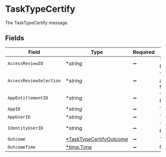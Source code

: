# TaskTypeCertify

The TaskTypeCertify message.


## Fields

| Field                                                                    | Type                                                                     | Required                                                                 | Description                                                              |
| ------------------------------------------------------------------------ | ------------------------------------------------------------------------ | ------------------------------------------------------------------------ | ------------------------------------------------------------------------ |
| `AccessReviewID`                                                         | **string*                                                                | :heavy_minus_sign:                                                       | The accessReviewId field.                                                |
| `AccessReviewSelection`                                                  | **string*                                                                | :heavy_minus_sign:                                                       | The accessReviewSelection field.                                         |
| `AppEntitlementID`                                                       | **string*                                                                | :heavy_minus_sign:                                                       | The appEntitlementId field.                                              |
| `AppID`                                                                  | **string*                                                                | :heavy_minus_sign:                                                       | The appId field.                                                         |
| `AppUserID`                                                              | **string*                                                                | :heavy_minus_sign:                                                       | The appUserId field.                                                     |
| `IdentityUserID`                                                         | **string*                                                                | :heavy_minus_sign:                                                       | The identityUserId field.                                                |
| `Outcome`                                                                | [*TaskTypeCertifyOutcome](../../models/shared/tasktypecertifyoutcome.md) | :heavy_minus_sign:                                                       | The outcome field.                                                       |
| `OutcomeTime`                                                            | [*time.Time](https://pkg.go.dev/time#Time)                               | :heavy_minus_sign:                                                       | N/A                                                                      |